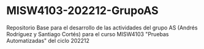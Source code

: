 # MISW4103-202212-GrupoAS
Repositorio Base para el desarrollo de las actividades del grupo AS (Andrés Rodríguez y Santiago Cortés) para el curso MISW4103 "Pruebas Automatizadas" del ciclo 202212
